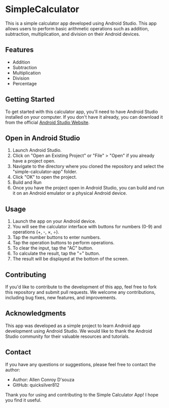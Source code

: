 # SimpleCalculator

This is a simple calculator app developed using Android Studio. This app allows users to perform basic arithmetic operations such as addition, subtraction, multiplication, and division on their Android devices.

## Features
* Addition
* Subtraction
* Multiplication
* Division
* Percentage

## Getting Started
To get started with this calculator app, you'll need to have Android Studio installed on your computer. If you don't have it already, you can download it from the official [Android Studio Website](https://developer.android.com/studio "Android Studio website").

## Open in Android Studio
1. Launch Android Studio.
2. Click on "Open an Existing Project" or "File" > "Open" if you already have a project open.
3. Navigate to the directory where you cloned the repository and select the "simple-calculator-app" folder.
4. Click "OK" to open the project.
5. Build and Run
6. Once you have the project open in Android Studio, you can build and run it on an Android emulator or a physical Android device.

## Usage
1. Launch the app on your Android device.
2. You will see the calculator interface with buttons for numbers (0-9) and operations (+, -, ×, ÷).
3. Tap the number buttons to enter numbers.
4. Tap the operation buttons to perform operations.
5. To clear the input, tap the "AC" button.
6. To calculate the result, tap the "=" button.
7. The result will be displayed at the bottom of the screen.

## Contributing
If you'd like to contribute to the development of this app, feel free to fork this repository and submit pull requests. We welcome any contributions, including bug fixes, new features, and improvements.

## Acknowledgments
This app was developed as a simple project to learn Android app development using Android Studio. We would like to thank the Android Studio community for their valuable resources and tutorials.

## Contact
If you have any questions or suggestions, please feel free to contact the author:

* Author: Allen Conroy D'souza
* GitHub: quicksilver812

Thank you for using and contributing to the Simple Calculator App! I hope you find it useful.
